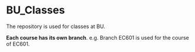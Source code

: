 # BU_Classes
The repository is used for classes at BU.

**Each course has its own branch**. e.g. Branch EC601 is used for the course of EC601.
